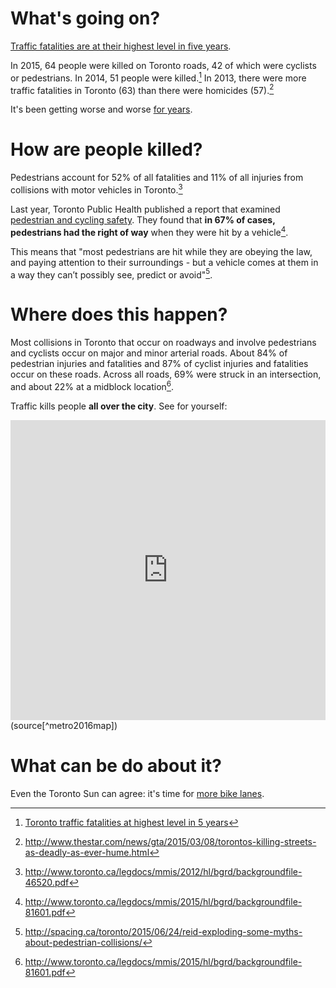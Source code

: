 # What's going on?

[Traffic fatalities are at their highest level in five years](http://www.cbc.ca/news/canada/toronto/toronto-traffic-fatalities-1.3386126). 

In 2015, 64 people were killed on Toronto roads, 42 of which were cyclists or pedestrians. In 2014, 51 people were killed.[^cbctotrafficfatal] In 2013, there were more traffic fatalities in Toronto (63) than there were homicides (57).[^thestartokillinsteeets]


It's been getting worse and worse [for years](http://torontoist.com/2014/01/torontos-bad-year-for-traffic-fatalities/).

# How are people killed?

Pedestrians account for 52% of all fatalities and 11% of all injuries from collisions with motor vehicles in Toronto.[^topublichealthroadtohealth]

Last year, Toronto Public Health published a report that examined [pedestrian and cycling safety](http://www.toronto.ca/legdocs/mmis/2015/hl/bgrd/backgroundfile-81601.pdf). They found that **in 67% of cases, pedestrians had the right of way** when they were hit by a vehicle[^topublichealthpedcyclingsafety].

This means that "most pedestrians are hit while they are obeying the law, and paying attention to their surroundings - but a vehicle comes at them in a way they can’t possibly see, predict or avoid"[^spacingbustingmyths].


# Where does this happen?

Most collisions in Toronto that occur on roadways and
involve pedestrians and cyclists occur on major and minor arterial roads. About 84% of pedestrian injuries and fatalities and 87% of cyclist injuries and fatalities occur on these roads. Across all roads, 69% were struck in an intersection, and about 22% at a midblock location[^topublichealthpedcyclingsafety].

Traffic kills people **all over the city**. See for yourself:
<iframe frameborder="0" title="Features " src="https://www.google.com/maps/d/embed?mid=zJG9a0ushRjc.k3kxt4DE6K1E" width="100%" height="480"></iframe>
(source[^metro2016map])

# What can be do about it?

Even the Toronto Sun can agree: it's time for [more bike lanes](http://www.torontosun.com/2016/04/26/bike-lane-on-bloor-st-makes-sense).


[^cbctotrafficfatal]: [Toronto traffic fatalities at highest level in 5 years](http://www.cbc.ca/news/canada/toronto/toronto-traffic-fatalities-1.3386126)
[^thestartokillinsteeets]: http://www.thestar.com/news/gta/2015/03/08/torontos-killing-streets-as-deadly-as-ever-hume.html
[^topublichealthpedcyclingsafety]: http://www.toronto.ca/legdocs/mmis/2015/hl/bgrd/backgroundfile-81601.pdf

[^topublichealthroadtohealth]: http://www.toronto.ca/legdocs/mmis/2012/hl/bgrd/backgroundfile-46520.pdf 

[^spacingbustingmyths]: http://spacing.ca/toronto/2015/06/24/reid-exploding-some-myths-about-pedestrian-collisions/
[^metro2016map]: [Which roads are deadliest? Metro maps cyclist and pedestrian deaths](http://www.metronews.ca/news/toronto/2016/02/04/pedestrian-and-cyclist-fatalities-in-toronto-2016.html)
